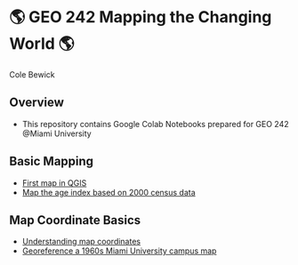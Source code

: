# :earth_americas: GEO 242 Mapping the Changing World :earth_americas:

Cole Bewick

## Overview
- This repository contains Google Colab Notebooks prepared for GEO 242 @Miami University

## Basic Mapping

- [First map in QGIS](https://github.com/Colebeb/GIS-Project-Portfolio-GEO242/blob/main/BasicMapping/week_01_assignment_template.ipynb)
- [Map the age index based on 2000 census data]([https://github.com/jiashenyue/geo242/blob/main/basic-mapping/age-index-mapping.ipynb](https://github.com/Colebeb/GIS-Project-Portfolio-GEO242/blob/main/BasicMapping/age-index-mapping.ipynb))

## Map Coordinate Basics

- [Understanding map coordinates]([https://github.com/jiashenyue/geo242/blob/main/map-coordinates-basics/understanding-coordinates.ipynb](https://github.com/Colebeb/GIS-Project-Portfolio-GEO242/blob/main/MapCoordinateBasics/Copy_of_GEO242a_in_class_exercise_lat_lon_calc.ipynb))
- [Georeference a 1960s Miami University campus map]([https://github.com/jiashenyue/geo242/blob/main/map-coordinates-basics/georeference-miami-univ-campus-map.ipynb](https://github.com/Colebeb/GIS-Project-Portfolio-GEO242/blob/main/MapCoordinateBasics/Georeferencing.ipynb))

